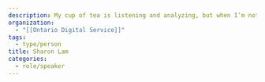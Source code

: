 ```yaml
---
description: My cup of tea is listening and analyzing, but when I’m not doing that I like word games and wilderness adventures. And tea.
organization:
  - "[[Ontario Digital Service]]"
tags:
  - type/person
title: Sharon Lam
categories:
  - role/speaker
---
```

